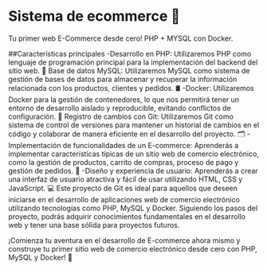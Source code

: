 # Sistema de ecommerce 🛒
Tu primer web E-Commerce desde cero! PHP + MYSQL con Docker.

##Características principales
-Desarrollo en PHP: Utilizaremos PHP como lenguaje de programación principal para la implementación del backend del sitio web. 🐘
Base de datos MySQL: Utilizaremos MySQL como sistema de gestión de bases de datos para almacenar y recuperar la información relacionada con los productos, clientes y pedidos. 🛢️
-Docker: Utilizaremos Docker para la gestión de contenedores, lo que nos permitirá tener un entorno de desarrollo aislado y reproducible, evitando conflictos de configuración. 🐳
Registro de cambios con Git: Utilizaremos Git como sistema de control de versiones para mantener un historial de cambios en el código y colaborar de manera eficiente en el desarrollo del proyecto. 🗂️
-Implementación de funcionalidades de un E-commerce: Aprenderás a implementar características típicas de un sitio web de comercio electrónico, como la gestión de productos, carrito de compras, proceso de pago y gestión de pedidos. 🛒
-Diseño y experiencia de usuario: Aprenderás a crear una interfaz de usuario atractiva y fácil de usar utilizando HTML, CSS y JavaScript. 💻
Este proyecto de Git es ideal para aquellos que deseen iniciarse en el desarrollo de aplicaciones web de comercio electrónico utilizando tecnologías como PHP, MySQL y Docker. Siguiendo los pasos del proyecto, podrás adquirir conocimientos fundamentales en el desarrollo web y tener una base sólida para proyectos futuros.

¡Comienza tu aventura en el desarrollo de E-commerce ahora mismo y construye tu primer sitio web de comercio electrónico desde cero con PHP, MySQL y Docker! 🚀
